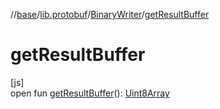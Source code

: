//[base](../../../index.md)/[lib.protobuf](../index.md)/[BinaryWriter](index.md)/[getResultBuffer](get-result-buffer.md)

# getResultBuffer

[js]\
open fun [getResultBuffer](get-result-buffer.md)(): [Uint8Array](https://kotlinlang.org/api/latest/jvm/stdlib/org.khronos.webgl/-uint8-array/index.html)
